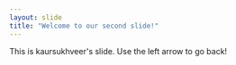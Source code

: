 ```yaml
---
layout: slide
title: "Welcome to our second slide!"
---
```

This is kaursukhveer's slide.
Use the left arrow to go back!